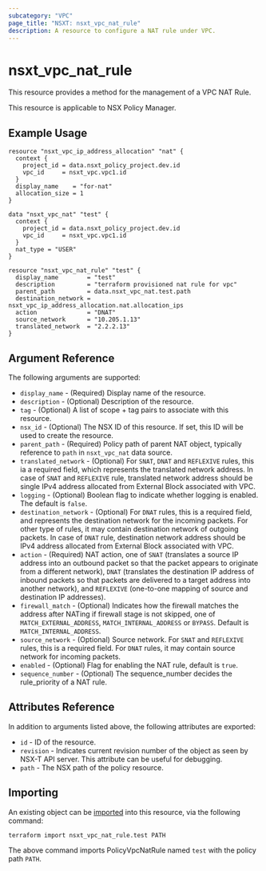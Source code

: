 ```yaml
---
subcategory: "VPC"
page_title: "NSXT: nsxt_vpc_nat_rule"
description: A resource to configure a NAT rule under VPC.
---
```


# nsxt_vpc_nat_rule

This resource provides a method for the management of a VPC NAT Rule.

This resource is applicable to NSX Policy Manager.

## Example Usage

```hcl
resource "nsxt_vpc_ip_address_allocation" "nat" {
  context {
    project_id = data.nsxt_policy_project.dev.id
    vpc_id     = nsxt_vpc.vpc1.id
  }
  display_name    = "for-nat"
  allocation_size = 1
}

data "nsxt_vpc_nat" "test" {
  context {
    project_id = data.nsxt_policy_project.dev.id
    vpc_id     = nsxt_vpc.vpc1.id
  }
  nat_type = "USER"
}

resource "nsxt_vpc_nat_rule" "test" {
  display_name        = "test"
  description         = "terraform provisioned nat rule for vpc"
  parent_path         = data.nsxt_vpc_nat.test.path
  destination_network = nsxt_vpc_ip_address_allocation.nat.allocation_ips
  action              = "DNAT"
  source_network      = "10.205.1.13"
  translated_network  = "2.2.2.13"
}
```

## Argument Reference

The following arguments are supported:

* `display_name` - (Required) Display name of the resource.
* `description` - (Optional) Description of the resource.
* `tag` - (Optional) A list of scope + tag pairs to associate with this resource.
* `nsx_id` - (Optional) The NSX ID of this resource. If set, this ID will be used to create the resource.
* `parent_path` - (Required) Policy path of parent NAT object, typically reference to `path` in `nsxt_vpc_nat` data source.
* `translated_network` - (Optional) For `SNAT`, `DNAT` and `REFLEXIVE` rules, this ia a required field, which
represents the translated network address. In case of `SNAT` and `REFLEXIVE` rule, translated network address should be single IPv4 address allocated from External Block associated with VPC.
* `logging` - (Optional) Boolean flag to indicate whether logging is enabled. The default is `false`.
* `destination_network` - (Optional) For `DNAT` rules, this is a required field, and represents the destination network for the incoming packets. For other type of rules, it may contain destination network of outgoing packets. In case of `DNAT` rule, destination network address should be IPv4 address allocated from External Block associated with VPC.
* `action` - (Required) NAT action, one of `SNAT` (translates a source IP address into an outbound packet so that
the packet appears to originate from a different network), `DNAT` (translates the destination IP address of inbound packets so that packets are delivered to a target address into another network), and `REFLEXIVE` (one-to-one mapping of source and destination IP addresses).
* `firewall_match` - (Optional) Indicates how the firewall matches the address after NATing if firewall
stage is not skipped, one of `MATCH_EXTERNAL_ADDRESS`, `MATCH_INTERNAL_ADDRESS` or `BYPASS`. Default is `MATCH_INTERNAL_ADDRESS`.
* `source_network` - (Optional) Source network. For `SNAT` and `REFLEXIVE` rules, this is a required field. For `DNAT` rules, it may contain source network for incoming packets.
* `enabled` - (Optional) Flag for enabling the NAT rule, default is `true`.
* `sequence_number` - (Optional) The sequence_number decides the rule_priority of a NAT rule.

## Attributes Reference

In addition to arguments listed above, the following attributes are exported:

* `id` - ID of the resource.
* `revision` - Indicates current revision number of the object as seen by NSX-T API server. This attribute can be useful for debugging.
* `path` - The NSX path of the policy resource.

## Importing

An existing object can be [imported][docs-import] into this resource, via the following command:

[docs-import]: https://developer.hashicorp.com/terraform/cli/import

```shell
terraform import nsxt_vpc_nat_rule.test PATH
```

The above command imports PolicyVpcNatRule named `test` with the policy path `PATH`.
